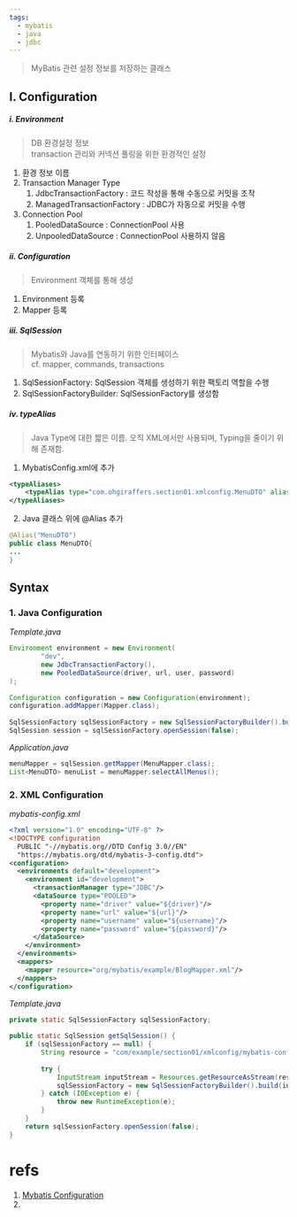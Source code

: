 ```yaml
---
tags:
  - mybatis
  - java
  - jdbc
---
```


> MyBatis 관련 설정 정보를 저장하는 클래스

## I. Configuration
##### i. Environment
> DB 환경설정 정보 <br/>
> transaction 관리와 커넥션 풀링을 위한 환경적인 설정
1. 환경 정보 이름
2. Transaction Manager Type
	1. JdbcTransactionFactory : 코드 작성을 통해 수동으로 커밋을 조작
	2. ManagedTransactionFactory : JDBC가 자동으로 커밋을 수행
3. Connection Pool
	1. PooledDataSource : ConnectionPool 사용
	2. UnpooledDataSource : ConnectionPool 사용하지 않음
##### ii. Configuration
> Environment 객체를 통해 생성
1. Environment 등록
2. Mapper 등록
##### iii. SqlSession
> Mybatis와 Java를 연동하기 위한 인터페이스<br/>
> cf. mapper, commands, transactions
1. SqlSessionFactory: SqlSession 객체를 생성하기 위한 팩토리 역할을 수행
2. SqlSessionFactoryBuilder: SqlSessionFactory를 생성함
##### iv. typeAlias
> Java Type에 대한 짧은 이름. 오직 XML에서만 사용되며, Typing을 줄이기 위해 존재함.

1. MybatisConfig.xml에 추가
```xml
<typeAliases>  
    <typeAlias type="com.ohgiraffers.section01.xmlconfig.MenuDTO" alias="MenuDTO"></typeAlias>  
</typeAliases>
```
2. Java 클래스 위에 @Alias 추가
```Java
@Alias("MenuDTO")
public class MenuDTO{
...
}
```

## Syntax
### 1. Java Configuration

_Template.java_
```Java
Environment environment = new Environment(
		"dev",  
        new JdbcTransactionFactory(),  
        new PooledDataSource(driver, url, user, password)  
);  
  
Configuration configuration = new Configuration(environment);  
configuration.addMapper(Mapper.class);      
  
SqlSessionFactory sqlSessionFactory = new SqlSessionFactoryBuilder().build(configuration);  
SqlSession session = sqlSessionFactory.openSession(false);  
```

_Application.java_
```Java
menuMapper = sqlSession.getMapper(MenuMapper.class);
List<MenuDTO> menuList = menuMapper.selectAllMenus();
```


### 2. XML Configuration
_mybatis-config.xml_
```xml
<?xml version="1.0" encoding="UTF-8" ?>
<!DOCTYPE configuration
  PUBLIC "-//mybatis.org//DTD Config 3.0//EN"
  "https://mybatis.org/dtd/mybatis-3-config.dtd">
<configuration>
  <environments default="development">
    <environment id="development">
      <transactionManager type="JDBC"/>
      <dataSource type="POOLED">
        <property name="driver" value="${driver}"/>
        <property name="url" value="${url}"/>
        <property name="username" value="${username}"/>
        <property name="password" value="${password}"/>
      </dataSource>
    </environment>
  </environments>
  <mappers>
    <mapper resource="org/mybatis/example/BlogMapper.xml"/>
  </mappers>
</configuration>
```



_Template.java_
```Java
private static SqlSessionFactory sqlSessionFactory;  
  
public static SqlSession getSqlSession() {  
    if (sqlSessionFactory == null) {  
        String resource = "com/example/section01/xmlconfig/mybatis-config.xml";  
  
        try {  
            InputStream inputStream = Resources.getResourceAsStream(resource);  
            sqlSessionFactory = new SqlSessionFactoryBuilder().build(inputStream);  
        } catch (IOException e) {  
            throw new RuntimeException(e);  
        }  
    }  
    return sqlSessionFactory.openSession(false);  
}
```

# refs
1. [Mybatis Configuration](https://mybatis.org/mybatis-3/ko/configuration.html)
2. 